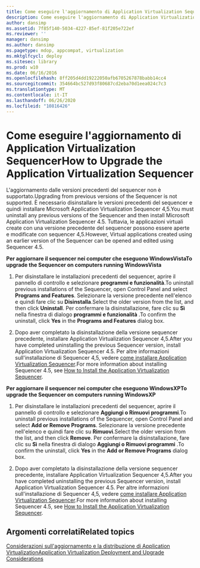 ```yaml
---
title: Come eseguire l'aggiornamento di Application Virtualization Sequencer
description: Come eseguire l'aggiornamento di Application Virtualization Sequencer
author: dansimp
ms.assetid: 7f85f140-5034-4227-85ef-81f205e722ef
ms.reviewer: ''
manager: dansimp
ms.author: dansimp
ms.pagetype: mdop, appcompat, virtualization
ms.mktglfcycl: deploy
ms.sitesec: library
ms.prod: w10
ms.date: 06/16/2016
ms.openlocfilehash: 8ff205d4dd19222050afb6705267878babb14cc4
ms.sourcegitcommit: 354664bc527d93f80687cd2eba70d1eea024c7c3
ms.translationtype: MT
ms.contentlocale: it-IT
ms.lasthandoff: 06/26/2020
ms.locfileid: "10816426"
---
```

# <span data-ttu-id="9876e-103">Come eseguire l'aggiornamento di Application Virtualization Sequencer</span><span class="sxs-lookup"><span data-stu-id="9876e-103">How to Upgrade the Application Virtualization Sequencer</span></span>


<span data-ttu-id="9876e-104">L'aggiornamento dalle versioni precedenti del sequencer non è supportato.</span><span class="sxs-lookup"><span data-stu-id="9876e-104">Upgrading from previous versions of the Sequencer is not supported.</span></span> <span data-ttu-id="9876e-105">È necessario disinstallare le versioni precedenti del sequencer e quindi installare Microsoft Application Virtualization Sequencer 4,5.</span><span class="sxs-lookup"><span data-stu-id="9876e-105">You must uninstall any previous versions of the Sequencer and then install Microsoft Application Virtualization Sequencer 4.5.</span></span> <span data-ttu-id="9876e-106">Tuttavia, le applicazioni virtuali create con una versione precedente del sequencer possono essere aperte e modificate con sequencer 4,5.</span><span class="sxs-lookup"><span data-stu-id="9876e-106">However, Virtual applications created using an earlier version of the Sequencer can be opened and edited using Sequencer 4.5.</span></span>

**<span data-ttu-id="9876e-107">Per aggiornare il sequencer nei computer che eseguono WindowsVista</span><span class="sxs-lookup"><span data-stu-id="9876e-107">To upgrade the Sequencer on computers running WindowsVista</span></span>**

1.  <span data-ttu-id="9876e-108">Per disinstallare le installazioni precedenti del sequencer, aprire il pannello di controllo e selezionare **programmi e funzionalità**.</span><span class="sxs-lookup"><span data-stu-id="9876e-108">To uninstall previous installations of the Sequencer, open Control Panel and select **Programs and Features**.</span></span> <span data-ttu-id="9876e-109">Selezionare la versione precedente nell'elenco e quindi fare clic su **Disinstalla**.</span><span class="sxs-lookup"><span data-stu-id="9876e-109">Select the older version from the list, and then click **Uninstall**.</span></span> <span data-ttu-id="9876e-110">Per confermare la disinstallazione, fare clic su **Sì** nella finestra di dialogo **programmi e funzionalità** .</span><span class="sxs-lookup"><span data-stu-id="9876e-110">To confirm the uninstall, click **Yes** in the **Programs and Features** dialog box.</span></span>

2.  <span data-ttu-id="9876e-111">Dopo aver completato la disinstallazione della versione sequencer precedente, installare Application Virtualization Sequencer 4,5.</span><span class="sxs-lookup"><span data-stu-id="9876e-111">After you have completed uninstalling the previous Sequencer version, install Application Virtualization Sequencer 4.5.</span></span> <span data-ttu-id="9876e-112">Per altre informazioni sull'installazione di Sequencer 4,5, vedere [come installare Application Virtualization Sequencer](how-to-install-the-application-virtualization-sequencer.md).</span><span class="sxs-lookup"><span data-stu-id="9876e-112">For more information about installing Sequencer 4.5, see [How to Install the Application Virtualization Sequencer](how-to-install-the-application-virtualization-sequencer.md).</span></span>

**<span data-ttu-id="9876e-113">Per aggiornare il sequencer nei computer che eseguono WindowsXP</span><span class="sxs-lookup"><span data-stu-id="9876e-113">To upgrade the Sequencer on computers running WindowsXP</span></span>**

1.  <span data-ttu-id="9876e-114">Per disinstallare le installazioni precedenti del sequencer, aprire il pannello di controllo e selezionare **Aggiungi o Rimuovi programmi**.</span><span class="sxs-lookup"><span data-stu-id="9876e-114">To uninstall previous installations of the Sequencer, open Control Panel and select **Add or Remove Programs**.</span></span> <span data-ttu-id="9876e-115">Selezionare la versione precedente nell'elenco e quindi fare clic su **Rimuovi**.</span><span class="sxs-lookup"><span data-stu-id="9876e-115">Select the older version from the list, and then click **Remove**.</span></span> <span data-ttu-id="9876e-116">Per confermare la disinstallazione, fare clic su **Sì** nella finestra di dialogo **Aggiungi o Rimuovi programmi** .</span><span class="sxs-lookup"><span data-stu-id="9876e-116">To confirm the uninstall, click **Yes** in the **Add or Remove Programs** dialog box.</span></span>

2.  <span data-ttu-id="9876e-117">Dopo aver completato la disinstallazione della versione sequencer precedente, installare Application Virtualization Sequencer 4,5.</span><span class="sxs-lookup"><span data-stu-id="9876e-117">After you have completed uninstalling the previous Sequencer version, install Application Virtualization Sequencer 4.5.</span></span> <span data-ttu-id="9876e-118">Per altre informazioni sull'installazione di Sequencer 4,5, vedere [come installare Application Virtualization Sequencer](how-to-install-the-application-virtualization-sequencer.md).</span><span class="sxs-lookup"><span data-stu-id="9876e-118">For more information about installing Sequencer 4.5, see [How to Install the Application Virtualization Sequencer](how-to-install-the-application-virtualization-sequencer.md).</span></span>

## <span data-ttu-id="9876e-119">Argomenti correlati</span><span class="sxs-lookup"><span data-stu-id="9876e-119">Related topics</span></span>


[<span data-ttu-id="9876e-120">Considerazioni sull'aggiornamento e la distribuzione di Application Virtualization</span><span class="sxs-lookup"><span data-stu-id="9876e-120">Application Virtualization Deployment and Upgrade Considerations</span></span>](application-virtualization-deployment-and-upgrade-considerations.md)

 

 





